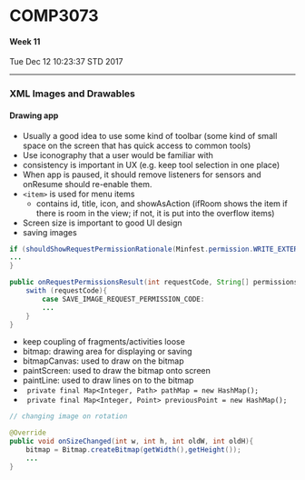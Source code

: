 # COMP3073
#### Week 11
Tue Dec 12 10:23:37 STD 2017

___

### XML Images and Drawables
#### Drawing app
- Usually a good idea to use some kind of toolbar (some kind of small space on the screen that has quick access to common tools)
- Use iconography that a user would be familiar with
- consistency is important in UX (e.g. keep tool selection in one place)
- When app is paused, it should remove listeners for sensors and onResume should re-enable them.
- `<item>` is used for menu items
  - contains id, title, icon, and showAsAction (ifRoom shows the item if there is room in the view; if not, it is put into the overflow items)
- Screen size is important to good UI design
- saving images
```java
if (shouldShowRequestPermissionRationale(Minfest.permission.WRITE_EXTERNAL_STORAGE)){
...
}

public onRequestPermissionsResult(int requestCode, String[] permissions, int[] grantResults){
	swith (requestCode){
		case SAVE_IMAGE_REQUEST_PERMISSION_CODE:
		...
	}
}
```
- keep coupling of fragments/activities loose
- bitmap: drawing area for displaying or saving
- bitmapCanvas: used to draw on the bitmap
- paintScreen: used to draw the bitmap onto screen
- paintLine: used to draw lines on to the bitmap
- ` private final Map<Integer, Path> pathMap = new HashMap();`
- ` private final Map<Integer, Point> previousPoint = new HashMap();`
``` java
// changing image on rotation

@Override 
public void onSizeChanged(int w, int h, int oldW, int oldH){
	bitmap = Bitmap.createBitmap(getWidth(),getHeight());
	...
}
```

